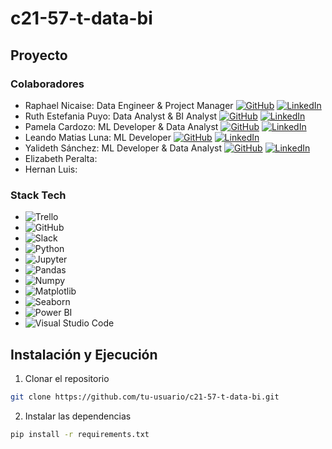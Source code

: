 # c21-57-t-data-bi
## Proyecto

### Colaboradores

- Raphael Nicaise: Data Engineer & Project Manager  [![GitHub](https://img.shields.io/badge/GitHub-181717?style=flat&logo=github&logoColor=white)](https://github.com/RaphaelNicaise) [![LinkedIn](https://img.shields.io/badge/LinkedIn-0A66C2?style=flat&logo=linkedin&logoColor=white)](https://www.linkedin.com/in/rapha%C3%ABl-nicaise-68025b27a/)
- Ruth Estefania Puyo: Data Analyst & BI Analyst  [![GitHub](https://img.shields.io/badge/GitHub-181717?style=flat&logo=github&logoColor=white)](https://github.com/ruthpuyo) [![LinkedIn](https://img.shields.io/badge/LinkedIn-0A66C2?style=flat&logo=linkedin&logoColor=white)](https://www.linkedin.com/in/ruth-estefania-puyo-929572b0)
- Pamela Cardozo: ML Developer & Data Analyst  [![GitHub](https://img.shields.io/badge/GitHub-181717?style=flat&logo=github&logoColor=white)](https://github.com/PamelaCardozo) [![LinkedIn](https://img.shields.io/badge/LinkedIn-0A66C2?style=flat&logo=linkedin&logoColor=white)](https://www.linkedin.com/in/npamelacardozo)
- Leando Matias Luna: ML Developer  [![GitHub](https://img.shields.io/badge/GitHub-181717?style=flat&logo=github&logoColor=white)](https://github.com/s4phulkx) [![LinkedIn](https://img.shields.io/badge/LinkedIn-0A66C2?style=flat&logo=linkedin&logoColor=white)](https://www.linkedin.com/in/leandromluna)
- Yalideth Sánchez: ML Developer & Data Analyst [![GitHub](https://img.shields.io/badge/GitHub-181717?style=flat&logo=github&logoColor=white)](https://github.com/yssanchez) [![LinkedIn](https://img.shields.io/badge/LinkedIn-0A66C2?style=flat&logo=linkedin&logoColor=white)](https://www.linkedin.com/in/yalideth-sanchez-0478a819b?)
- Elizabeth Peralta:
- Hernan Luis:

### Stack Tech
- ![Trello](https://img.shields.io/badge/Trello-0052CC?logo=trello&logoColor=fff)
- ![GitHub](https://img.shields.io/badge/GitHub-%23121011.svg?logo=github&logoColor=white)
- ![Slack](https://img.shields.io/badge/Slack-4A154B?logo=slack&logoColor=fff)
- ![Python](https://img.shields.io/badge/Python-3776AB?logo=python&logoColor=fff)
- ![Jupyter](https://img.shields.io/badge/Jupyter-F37626?logo=jupyter&logoColor=fff)
- ![Pandas](https://img.shields.io/badge/Pandas-150458?logo=pandas&logoColor=fff)
- ![Numpy](https://img.shields.io/badge/Numpy-013243?logo=numpy&logoColor=fff)
- ![Matplotlib](https://img.shields.io/badge/Matplotlib-11557C?logo=matplotlib&logoColor=fff)
- ![Seaborn](https://img.shields.io/badge/SQL-005377?logo=SQL&logoColor=fff)
- ![Power BI](https://img.shields.io/badge/Power_BI-F2C811?logo=power-bi&logoColor=white)
- ![Visual Studio Code](https://custom-icon-badges.demolab.com/badge/Visual%20Studio%20Code-0078d7.svg?logo=vsc&logoColor=white)

## Instalación y Ejecución
1. Clonar el repositorio
```bash
git clone https://github.com/tu-usuario/c21-57-t-data-bi.git
```
2. Instalar las dependencias
```bash
pip install -r requirements.txt
```
